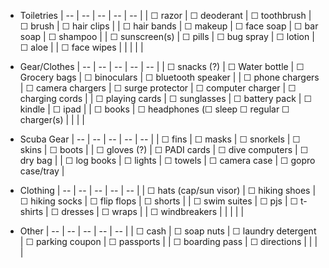 * Toiletries
| -- | -- | -- | -- | -- |
| ☐ razor  |  ☐ deoderant | ☐ toothbrush | ☐ brush | ☐ hair clips |
| ☐ hair bands | ☐ makeup | ☐ face soap | ☐ bar soap | ☐ shampoo |
| ☐ sunscreen(s) | ☐ pills | ☐ bug spray | ☐ lotion | ☐ aloe |
| ☐ face wipes  | | | | |

* Gear/Clothes
| -- | -- | -- | -- | -- |
| ☐ snacks (?) | ☐ Water bottle | ☐ Grocery bags | ☐ binoculars | ☐ bluetooth speaker |
| ☐ phone chargers | ☐ camera chargers | ☐ surge protector | ☐ computer charger | ☐ charging cords |
| ☐ playing cards | ☐ sunglasses | ☐ battery pack | ☐ kindle | ☐ ipad |
| ☐ books | ☐ headphones (☐ sleep ☐ regular  ☐ charger(s) | | | |

* Scuba Gear 
| -- | -- | -- | -- | -- |
| ☐ fins | ☐ masks | ☐ snorkels | ☐ skins | ☐ boots |
| ☐ gloves (?) | ☐ PADI cards | ☐ dive computers | ☐ dry bag |
| ☐ log books | ☐ lights | ☐ towels | ☐ camera case | ☐ gopro case/tray |

* Clothing
| -- | -- | -- | -- | -- |
| ☐ hats (cap/sun visor) | ☐ hiking shoes | ☐ hiking socks | ☐ flip flops | ☐ shorts |
| ☐ swim suites | ☐ pjs | ☐ t-shirts | ☐ dresses | ☐ wraps |
| ☐ windbreakers | | | |  |

* Other
| -- | -- | -- | -- | -- |
| ☐ cash | ☐ soap nuts | ☐ laundry detergent | ☐ parking coupon | ☐ passports |
| ☐ boarding pass | ☐ directions | | | |


